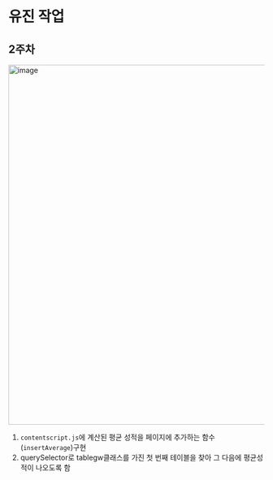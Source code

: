 # 유진 작업


## 2주차
<img width="709" alt="image" src="https://github.com/plz-graduate/Intro-Extension/assets/136612437/9ce7873f-0b55-421e-9b2d-67a71be641a5">

1. `contentscript.js`에 계산된 평균 성적을 페이지에 추가하는 함수(`insertAverage`)구현
2. querySelector로 tablegw클래스를 가진 첫 번째 테이블을 찾아 그 다음에 평균성적이 나오도록 함
   
